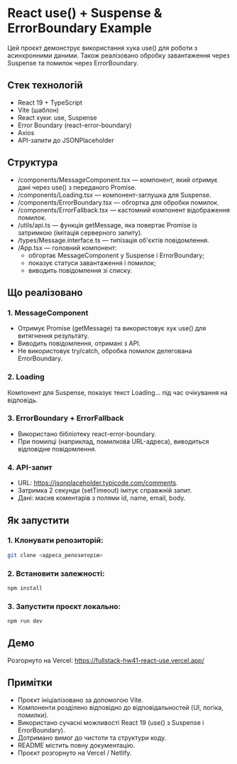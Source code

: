 # React use() + Suspense & ErrorBoundary Example
Цей проєкт демонструє використання хука use() для роботи з асинхронними даними. Також реалізовано обробку завантаження через Suspense та помилок через ErrorBoundary.

## Стек технологій
- React 19 + TypeScript
- Vite (шаблон)
- React хуки: use, Suspense
- Error Boundary (react-error-boundary)
- Axios
- API-запити до JSONPlaceholder

## Структура
- /components/MessageComponent.tsx — компонент, який отримує дані через use() з переданого Promise.
- /components/Loading.tsx — компонент-заглушка для Suspense.
- /components/ErrorBoundary.tsx — обгортка для обробки помилок.
- /components/ErrorFallback.tsx — кастомний компонент відображення помилок.
- /utils/api.ts — функція getMessage, яка повертає Promise із затримкою (імітація серверного запиту).
- /types/Message.interface.ts — типізація об'єктів повідомлення.
- /App.tsx — головний компонент:
  - обгортає MessageComponent у Suspense і ErrorBoundary;
  - показує статуси завантаження і помилок;
  - виводить повідомлення зі списку.

## Що реалізовано
### 1. MessageComponent
- Отримує Promise (getMessage) та використовує хук use() для витягнення результату.
- Виводить повідомлення, отримані з API.
- Не використовує try/catch, обробка помилок делегована ErrorBoundary.

### 2. Loading
Компонент для Suspense, показує текст Loading... під час очікування на відповідь.

### 3. ErrorBoundary + ErrorFallback
- Використано бібліотеку react-error-boundary.
- При помилці (наприклад, помилкова URL-адреса), виводиться відповідне повідомлення.

### 4. API-запит
- URL: https://jsonplaceholder.typicode.com/comments.
- Затримка 2 секунди (setTimeout) імітує справжній запит.
- Дані: масив коментарів з полями id, name, email, body.

## Як запустити
### 1. Клонувати репозиторій:

```bash
git clone <адреса_репозиторію>
``` 

### 2. Встановити залежності:

```bash
npm install
```

### 3. Запустити проєкт локально:

``` bash
npm run dev
```

## Демо
Розгорнуто на Vercel: https://fullstack-hw41-react-use.vercel.app/

## Примітки
- Проєкт ініціалізовано за допомогою Vite.
- Компоненти розділено відповідно до відповідальностей (UI, логіка, помилки).
- Використано сучасні можливості React 19 (use() з Suspense і ErrorBoundary).
- Дотримано вимог до чистоти та структури коду.
- README містить повну документацію.
- Проєкт розгорнуто на Vercel / Netlify.